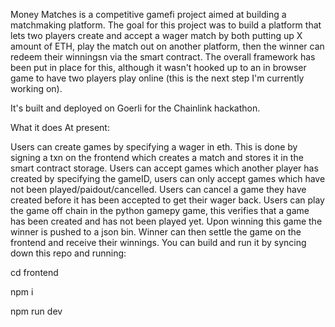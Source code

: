 Money Matches is a competitive gamefi project aimed at building a matchmaking platform. The goal for this project was to build a platform that lets two players create and accept a wager match by both putting up X amount of ETH, play the match out on another platform, then the winner can redeem their winningsn via the smart contract. The overall framework has been put in place for this, although it wasn't hooked up to an in browser game to have two players play online (this is the next step I'm currently working on).

It's built and deployed on Goerli for the Chainlink hackathon.

What it does
At present:

Users can create games by specifying a wager in eth. This is done by signing a txn on the frontend which creates a match and stores it in the smart contract storage.
Users can accept games which another player has created by specifying the gameID, users can only accept games which have not been played/paidout/cancelled.
Users can cancel a game they have created before it has been accepted to get their wager back.
Users can play the game off chain in the python gamepy game, this verifies that a game has been created and has not been played yet. Upon winning this game the winner is pushed to a json bin.
Winner can then settle the game on the frontend and receive their winnings.
You can build and run it by syncing down this repo and running:

cd frontend

npm i

npm run dev
